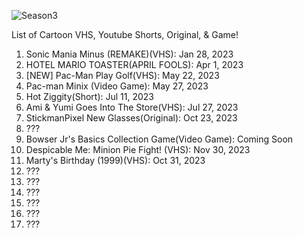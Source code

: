 ![Season3](https://github.com/thestickmanpixel/Season_3/assets/95284026/f7959fa2-56c9-4445-9c06-0f58fdebf356)


List of Cartoon VHS, Youtube Shorts, Original, & Game!




1. Sonic Mania Minus (REMAKE)(VHS): Jan 28, 2023
2. HOTEL MARIO TOASTER(APRIL FOOLS): Apr 1, 2023
3. [NEW] Pac-Man Play Golf(VHS): May 22, 2023
4. Pac-man Minix (Video Game): May 27, 2023
5. Hot Ziggity(Short): Jul 11, 2023
6. Ami & Yumi Goes Into The Store(VHS): Jul 27, 2023
7. StickmanPixel New Glasses(Original): Oct 23, 2023
8. ???
9. Bowser Jr's Basics Collection Game(Video Game): Coming Soon
10. Despicable Me: Minion Pie Fight! (VHS): Nov 30, 2023
11. Marty's Birthday (1999)(VHS): Oct 31, 2023
12. ???
13. ???
14. ???
15. ???
16. ???
17. ???

